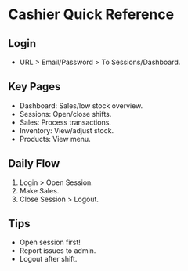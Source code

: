 # Cashier Quick Reference

## Login
- URL > Email/Password > To Sessions/Dashboard.

## Key Pages
- Dashboard: Sales/low stock overview.
- Sessions: Open/close shifts.
- Sales: Process transactions.
- Inventory: View/adjust stock.
- Products: View menu.

## Daily Flow
1. Login > Open Session.
2. Make Sales.
3. Close Session > Logout.

## Tips
- Open session first!
- Report issues to admin.
- Logout after shift.
